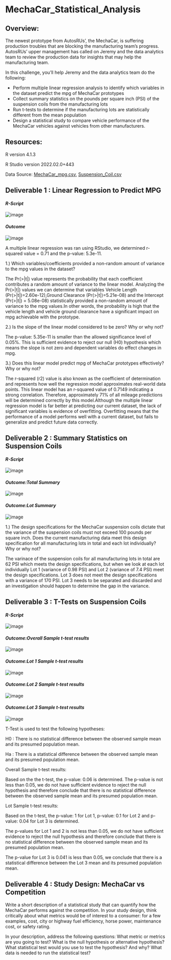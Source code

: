 # MechaCar_Statistical_Analysis

## Overview:

The newest prototype from AutosRUs’, the MechaCar, is suffering production troubles that are blocking the manufacturing team’s progress. AutosRUs’ upper management has called on Jeremy and the data analytics team to review the production data for insights that may help the manufacturing team.

In this challenge, you’ll help Jeremy and the data analytics team do the following:

- Perform multiple linear regression analysis to identify which variables in the dataset predict the mpg of MechaCar prototypes
- Collect summary statistics on the pounds per square inch (PSI) of the suspension coils from the manufacturing lots
- Run t-tests to determine if the manufacturing lots are statistically different from the mean population
- Design a statistical study to compare vehicle performance of the MechaCar vehicles against vehicles from other manufacturers.

## Resources:

R version 4.1.3

R Studio version 2022.02.0+443

Data Source: [MechaCar_mpg.csv](https://github.com/java2509/MechaCar_Statistical_Analysis/blob/main/Resources/MechaCar_mpg.csv), [Suspension_Coil.csv](https://github.com/java2509/MechaCar_Statistical_Analysis/blob/main/Resources/Suspension_Coil.csv)

## Deliverable 1 : Linear Regression to Predict MPG

#### _R-Script_

![image](https://user-images.githubusercontent.com/93900628/158078875-b81be95a-45fe-4338-9015-c162d9f214f8.png)

#### _Outcome_

![image](https://user-images.githubusercontent.com/93900628/158078969-057d5fe9-9e24-4064-a844-84f59cafef56.png)

A multiple linear regression was ran using RStudio, we determined r-squared value = 0.71 and the p-value: 5.3e-11. 

1.) Which variables/coefficients provided a non-random amount of variance to the mpg values in the dataset?

The Pr(>|t|) value represents the probability that each coefficient contributes a random amount of variance to the linear model. Analyzing the Pr(>|t|) values we can determine that variables Vehicle Length (Pr(>|t|)=2.60e-12),Ground Clearance (Pr(>|t|)=5.21e-08) and the Intercept (Pr(>|t|) = 5.08e-08) statistically provided a non-random amount of variance to the mpg values.In other words, the probability is high that the vehicle length and vehicle ground clearance have a significant impact on mpg achievable with the prototype.

2.) Is the slope of the linear model considered to be zero? Why or why not?

The p-value: 5.35e-11 is smaller than the allowed significance level of 0.05%. This is sufficient evidence to reject our null (H0) hypothesis which means the slope is not zero and dependent variables do effect changes in mpg.

3.) Does this linear model predict mpg of MechaCar prototypes effectively? Why or why not?

The r-squared (r2) value is also known as the coefficient of determination and represents how well the regression model approximates real-world data points.
This linear model has an r-squared value of 0.7149 indicating a strong correlation. Therefore, approximately 71% of all mileage predictions will be determined correctly by this model.Although the multiple linear regression model is far better at predicting our current dataset, the lack of significant variables is evidence of overfitting. Overfitting means that the performance of a model performs well with a current dataset, but fails to generalize and predict future data correctly.

## Deliverable 2 : Summary Statistics on Suspension Coils

#### _R-Script_
![image](https://user-images.githubusercontent.com/93900628/158081256-783cd663-5636-4969-8ae0-d86125fed58a.png)

#### _Outcome:Total Summary_

![image](https://user-images.githubusercontent.com/93900628/158081314-51205b76-0649-499f-b613-71447356926f.png)

#### _Outcome:Lot Summary_

![image](https://user-images.githubusercontent.com/93900628/158081350-b6dc53bf-a6db-46fb-add7-8deaffec1619.png)

1.) The design specifications for the MechaCar suspension coils dictate that the variance of the suspension coils must not exceed 100 pounds per square inch. Does the current manufacturing data meet this design specification for all manufacturing lots in total and each lot individually? Why or why not?

The varinace of the suspension coils for all manufacturing lots in total are 62 PSI which meets the design specifications, but when we look at each lot individually Lot 1 (variance of 0.98 PSI) and Lot 2 (variance of 7.4 PSI) meet the design specifications. Lot 3 does not meet the design specifications with a variance of 170 PSI. Lot 3 needs to be separated and discarded and an investigation should happen to determine the gap in the variance. 

## Deliverable 3 : T-Tests on Suspension Coils

#### _R-Script_
![image](https://user-images.githubusercontent.com/93900628/158084424-43a807e9-28d8-4bc3-9f42-e47998d8331a.png)

#### _Outcome:Overall Sample t-test results_
![image](https://user-images.githubusercontent.com/93900628/158084568-c4d98ab6-d543-49cf-bc91-7128f9067c44.png)

#### _Outcome:Lot 1 Sample t-test results_
![image](https://user-images.githubusercontent.com/93900628/158084605-2318e9b7-9ca4-4410-8ab5-74df99d20618.png)

#### _Outcome:Lot 2 Sample t-test results_
![image](https://user-images.githubusercontent.com/93900628/158084635-2158b390-60fa-4750-8027-be9d465a74da.png)

#### _Outcome:Lot 3 Sample t-test results_
![image](https://user-images.githubusercontent.com/93900628/158084671-bdc8dad3-096e-4a4f-a150-ec50ae3eed3d.png)

T-Test is used to test the following hypotheses:

H0 : There is no statistical difference between the observed sample mean and its presumed population mean.

Ha : There is a statistical difference between the observed sample mean and its presumed population mean.

Overall Sample t-test results:

Based on the the t-test, the p-value: 0.06 is determined. The p-value is not less than 0.05, we do not have sufficient evidence to reject the null hypothesis and therefore conclude that there is no statistical difference between the observed sample mean and its presumed population mean.

Lot Sample t-test results:

Based on the t-test, the p-value: 1 for Lot 1, p-value: 0.1 for Lot 2 and p-value: 0.04 for Lot 3 is determined.


The p-values for Lot 1 and 2 is not less than 0.05, we do not have sufficient evidence to reject the null hypothesis and therefore conclude that there is no statistical difference between the observed sample mean and its presumed population mean.

The p-value for Lot 3 is 0.041 is less than 0.05, we conclude that there is a statistical difference between the Lot 3 mean and its presumed population mean.

 ## Deliverable 4 : Study Design: MechaCar vs Competition
 
 Write a short description of a statistical study that can quantify how the MechaCar performs against the competition. In your study design, think critically about what metrics would be of interest to a consumer: for a few examples, cost, city or highway fuel efficiency, horse power, maintenance cost, or safety rating.
 
In your description, address the following questions:
What metric or metrics are you going to test?
What is the null hypothesis or alternative hypothesis?
What statistical test would you use to test the hypothesis? And why?
What data is needed to run the statistical test?

